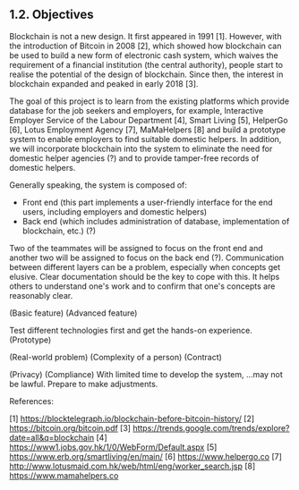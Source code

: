 ## 1.2. Objectives

Blockchain is not a new design.
It first appeared in 1991 [1].
However, with the introduction of Bitcoin in 2008 [2], which showed how blockchain can be used to build a new form of electronic cash system, which waives the requirement of a financial institution (the central authority), people start to realise the potential of the design of blockchain.
Since then, the interest in blockchain expanded and peaked in early 2018 [3].

The goal of this project is to learn from the existing platforms which provide database for the job seekers and employers, for example, Interactive Employer Service of the Labour Department [4], Smart Living [5], HelperGo [6], Lotus Employment Agency [7], MaMaHelpers [8] and build a prototype system to enable employers to find suitable domestic helpers.
In addition, we will incorporate blockchain into the system to eliminate the need for domestic helper agencies (?) and to provide tamper-free records of domestic helpers.

Generally speaking, the system is composed of:
- Front end (this part implements a user-friendly interface for the end users, including employers and domestic helpers)
- Back end (which includes administration of database, implementation of blockchain, etc.) (?)

Two of the teammates will be assigned to focus on the front end and another two will be assigned to focus on the back end (?).
Communication between different layers can be a problem, especially when concepts get elusive.
Clear documentation should be the key to cope with this.
It helps others to understand one's work and to confirm that one's concepts are reasonably clear.

(Basic feature)
(Advanced feature)

Test different technologies first and get the hands-on experience.
(Prototype)

(Real-world problem)
(Complexity of a person)
(Contract)

(Privacy)
(Compliance)
With limited time to develop the system, ...may not be lawful.
Prepare to make adjustments.

References:

[1] <https://blocktelegraph.io/blockchain-before-bitcoin-history/>
[2] <https://bitcoin.org/bitcoin.pdf>
[3] <https://trends.google.com/trends/explore?date=all&q=blockchain>
[4] <https://www1.jobs.gov.hk/1/0/WebForm/Default.aspx>
[5] <https://www.erb.org/smartliving/en/main/>
[6] <https://www.helpergo.co>
[7] <http://www.lotusmaid.com.hk/web/html/eng/worker_search.jsp>
[8] <https://www.mamahelpers.co>
